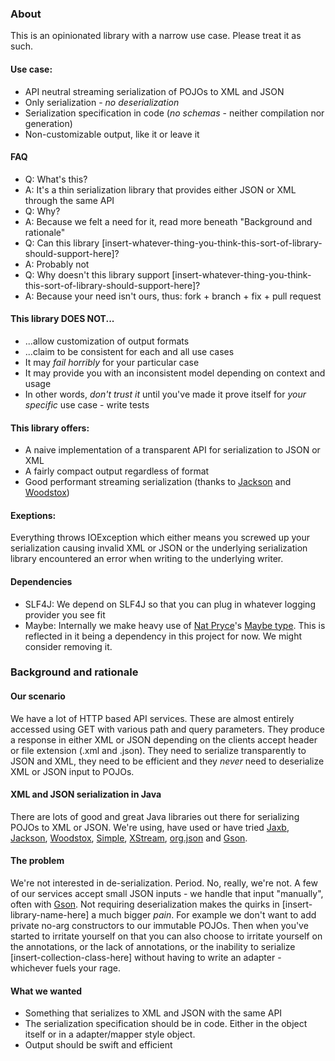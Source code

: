 ### About

This is an opinionated library with a narrow use case. Please treat it as such.

#### Use case:
* API neutral streaming serialization of POJOs to XML and JSON
* Only serialization - _no deserialization_
* Serialization specification in code (_no schemas_ - neither compilation nor generation)
* Non-customizable output, like it or leave it

#### FAQ
* Q: What's this?
* A: It's a thin serialization library that provides either JSON or XML through the same API
* Q: Why?
* A: Because we felt a need for it, read more beneath "Background and rationale"
* Q: Can this library [insert-whatever-thing-you-think-this-sort-of-library-should-support-here]?
* A: Probably not 
* Q: Why doesn't this library support [insert-whatever-thing-you-think-this-sort-of-library-should-support-here]?
* A: Because your need isn't ours, thus: fork + branch + fix + pull request

#### This library DOES NOT...
* ...allow customization of output formats
* ...claim to be consistent for each and all use cases
* It may _fail horribly_ for your particular case
* It may provide you with an inconsistent model depending on context and usage
* In other words, _don't trust it_ until you've made it prove itself for _your specific_ use case - write tests

#### This library offers:
* A naive implementation of a transparent API for serialization to JSON or XML
* A fairly compact output regardless of format
* Good performant streaming serialization (thanks to [Jackson](http://jackson.codehaus.org/) and [Woodstox](http://woodstox.codehaus.org/))

#### Exeptions:
Everything throws IOException which either means you screwed up your serialization causing invalid XML or JSON or the underlying serialization library encountered an error when writing to the underlying writer.

#### Dependencies
* SLF4J: We depend on SLF4J so that you can plug in whatever logging provider you see fit
* Maybe: Internally we make heavy use of [Nat Pryce](http://www.natpryce.com/)'s [Maybe type](https://github.com/npryce/maybe-java). This is reflected in it being a dependency in this project for now. We might consider removing it.

### Background and rationale

#### Our scenario
We have a lot of HTTP based API services. These are almost entirely accessed using GET with various path and query parameters. They produce a response in either XML or JSON depending on the clients accept header or file extension (.xml and .json). They need to serialize transparently to JSON and XML, they need to be efficient and they _never_ need to deserialize XML or JSON input to POJOs.

#### XML and JSON serialization in Java
There are lots of good and great Java libraries out there for serializing POJOs to XML or JSON. We're using, have used or have tried [Jaxb](http://jaxb.java.net/), [Jackson](http://jackson.codehaus.org/), [Woodstox](http://woodstox.codehaus.org/), [Simple](http://simple.sourceforge.net/), [XStream](http://xstream.codehaus.org/), [org.json](http://www.json.org/java/index.html) and [Gson](http://code.google.com/p/google-gson/).

#### The problem
We're not interested in de-serialization. Period. No, really, we're not. A few of our services accept small JSON inputs - we handle that input "manually", often with [Gson](http://code.google.com/p/google-gson/).
Not requiring deserialization makes the quirks in [insert-library-name-here] a much bigger _pain_. For example we don't want to add private no-arg constructors to our immutable POJOs. Then when you've started to irritate yourself on that you can also choose to irritate yourself on the annotations, or the lack of annotations, or the inability to serialize [insert-collection-class-here] without having to write an adapter - whichever fuels your rage.

#### What we wanted
* Something that serializes to XML and JSON with the same API
* The serialization specification should be in code. Either in the object itself or in a adapter/mapper style object.
* Output should be swift and efficient